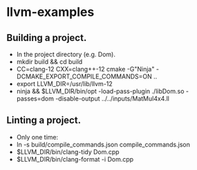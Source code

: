 # llvm-examples

## Building a project.
* In the project directory (e.g. Dom).
* mkdir build && cd build
* CC=clang-12 CXX=clang++-12 cmake -G"Ninja" -DCMAKE_EXPORT_COMPILE_COMMANDS=ON ..
* export LLVM_DIR=/usr/lib/llvm-12
* ninja && $LLVM_DIR/bin/opt -load-pass-plugin ./libDom.so -passes=dom -disable-output ../../inputs/MatMul4x4.ll

## Linting a project.
* Only one time:
* ln -s build/compile_commands.json compile_commands.json
* $LLVM_DIR/bin/clang-tidy Dom.cpp
* $LLVM_DIR/bin/clang-format -i Dom.cpp

